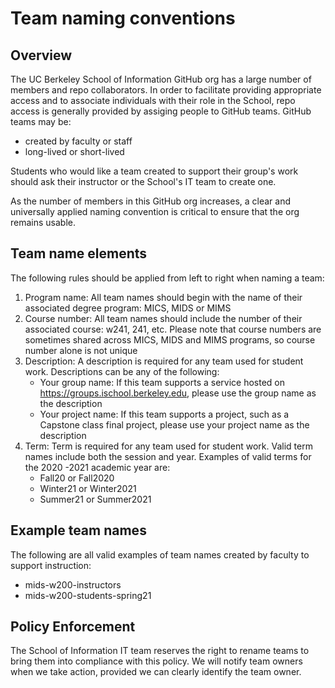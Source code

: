 # Team naming conventions

## Overview

The UC Berkeley School of Information GitHub org has a large number of members and repo collaborators. In order to facilitate providing appropriate access and to associate individuals with their role in the School, repo access is generally provided by assiging people to GitHub teams.  GitHub teams may be:

* created by faculty or staff
* long-lived or short-lived

Students who would like a team created to support their group's work should ask their instructor or the School's IT team to create one.

As the number of members in this GitHub org increases, a clear and universally applied naming convention is critical to ensure that the org remains usable.

## Team name elements

The following rules should be applied from left to right when naming a team:

1. Program name: All team names should begin with the name of their associated degree program:  MICS, MIDS or MIMS
2. Course number: All team names should include the number of their associated course: w241, 241, etc.  Please note that course numbers are sometimes shared across MICS, MIDS and MIMS programs, so course number alone is not unique
3. Description: A description is required for any team used for student work.  Descriptions can be any of the following:
    * Your group name: If this team supports a service hosted on https://groups.ischool.berkeley.edu, please use the group name as the description
    * Your project name: If this team supports a project, such as a Capstone class final project, please use your project name as the description
4. Term: Term is required for any team used for student work.  Valid term names include both the session and year.  Examples of valid terms for the 2020 -2021 academic year are:
    * Fall20 or Fall2020
    * Winter21 or Winter2021
    * Summer21 or Summer2021

## Example team names

The following are all valid examples of team names created by faculty to support instruction:

* mids-w200-instructors
* mids-w200-students-spring21

## Policy Enforcement

The School of Information IT team reserves the right to rename teams to bring them into compliance with this policy. We will notify team owners when we take action, provided we can clearly identify the team owner.
